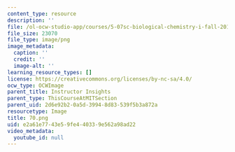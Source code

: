 ```yaml
---
content_type: resource
description: ''
file: /ol-ocw-studio-app/courses/5-07sc-biological-chemistry-i-fall-2013/e2a61e7743e59fe440339e562a98ad22_70.png
file_size: 23070
file_type: image/png
image_metadata:
  caption: ''
  credit: ''
  image-alt: ''
learning_resource_types: []
license: https://creativecommons.org/licenses/by-nc-sa/4.0/
ocw_type: OCWImage
parent_title: Instructor Insights
parent_type: ThisCourseAtMITSection
parent_uid: 2d6e92b2-0a5d-3994-8d83-539f5b3a872a
resourcetype: Image
title: 70.png
uid: e2a61e77-43e5-9fe4-4033-9e562a98ad22
video_metadata:
  youtube_id: null
---
```

